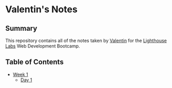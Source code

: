 # Valentin's Notes

## Summary

This repository contains all of the notes taken by [Valentin](https://github.com/vvalentinv/) for the [Lighthouse Labs](https://www.lighthouselabs.ca/) Web Development Bootcamp.
 
 ## Table of Contents

 * [Week 1](/week_1)
    * [Day 1](/week_1/Day_1)
